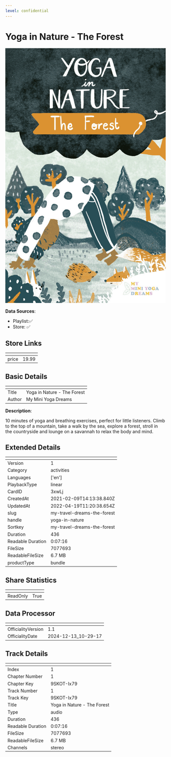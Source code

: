 ```yaml
---
level: confidential
---
```

# Yoga in Nature - The Forest

![card_[3xwLj].png](../../img/cards/card_[3xwLj].png)

**Data Sources**: 

- Playlist:✅
- Store: ✅


## Store Links

| <!-- --> | <!-- --> |
| - | - |
| price | 19.99 |


## Basic Details

| <!-- --> | <!-- --> |
| - | - |
| Title | Yoga in Nature - The Forest |
| Author | My Mini Yoga Dreams |

**Description**:

10 minutes of yoga and breathing exercises, perfect for little listeners. Climb to the top of a mountain, take a walk by the sea, explore a forest, stroll in the countryside and lounge on a savannah to relax the body and mind.


## Extended Details

| <!-- --> | <!-- --> |
| - | - |
| Version | 1 |
| Category | activities |
| Languages | ['en'] |
| PlaybackType | linear |
| CardID | 3xwLj |
| CreatedAt | 2021-02-09T14:13:38.840Z |
| UpdatedAt | 2022-04-19T11:20:38.654Z |
| slug | my-travel-dreams-the-forest |
| handle | yoga-in-nature |
| Sortkey | my-travel-dreams-the-forest |
| Duration | 436 |
| Readable Duration | 0:07:16 |
| FileSize | 7077693 |
| ReadableFileSize | 6.7 MB |
| productType | bundle |


## Share Statistics

| <!-- --> | <!-- --> |
| - | - |
| ReadOnly | True |


## Data Processor

| <!-- --> | <!-- --> |
| - | - |
| OfficialityVersion | 1.1
| OfficialityDate | 2024-12-13_10-29-17


## Track Details

| <!-- --> | <!-- --> |
| - | - |
| Index | 1 |
| Chapter Number | 1 |
| Chapter Key | 9SKOT-Ix79 |
| Track Number | 1 |
| Track Key | 9SKOT-Ix79 |
| Title | Yoga in Nature - The Forest  |
| Type | audio |
| Duration | 436 |
| Readable Duration | 0:07:16 |
| FileSize | 7077693 |
| ReadableFileSize | 6.7 MB |
| Channels | stereo |

